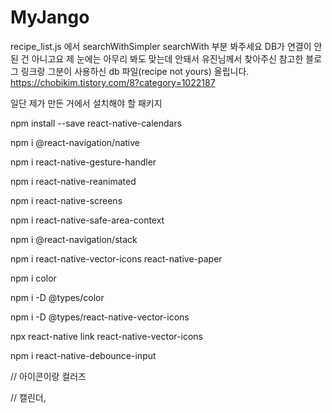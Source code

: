 # MyJango

recipe_list.js 에서 searchWithSimpler searchWith 부분 봐주세요 DB가 연결이 안 된 건 아니고요 제 눈에는 아무리 봐도 맞는데 안돼서 유진님께서 찾아주신 참고한 블로그 링크랑 그분이 사용하신 db 파일(recipe not yours) 올립니다. https://chobikim.tistory.com/8?category=1022187 

일단 제가 만든 거에서 설치해야 할 패키지 




npm install --save react-native-calendars

npm i @react-navigation/native

npm i react-native-gesture-handler

npm i react-native-reanimated

npm i react-native-screens

npm i react-native-safe-area-context

npm i @react-navigation/stack

npm i react-native-vector-icons react-native-paper

npm i color

npm i -D @types/color

npm i -D @types/react-native-vector-icons

npx react-native link react-native-vector-icons

npm i react-native-debounce-input

// 아이콘이랑 컬러즈


// 캘린더, 
